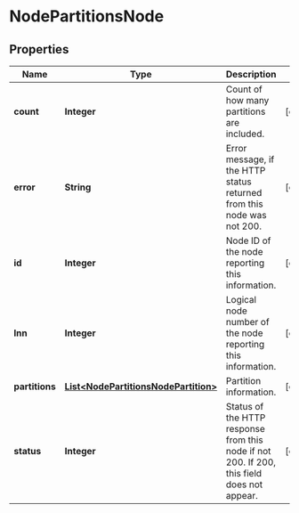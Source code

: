 
# NodePartitionsNode

## Properties
Name | Type | Description | Notes
------------ | ------------- | ------------- | -------------
**count** | **Integer** | Count of how many partitions are included. |  [optional]
**error** | **String** | Error message, if the HTTP status returned from this node was not 200. |  [optional]
**id** | **Integer** | Node ID of the node reporting this information. |  [optional]
**lnn** | **Integer** | Logical node number of the node reporting this information. |  [optional]
**partitions** | [**List&lt;NodePartitionsNodePartition&gt;**](NodePartitionsNodePartition.md) | Partition information. |  [optional]
**status** | **Integer** | Status of the HTTP response from this node if not 200.  If 200, this field does not appear. |  [optional]



